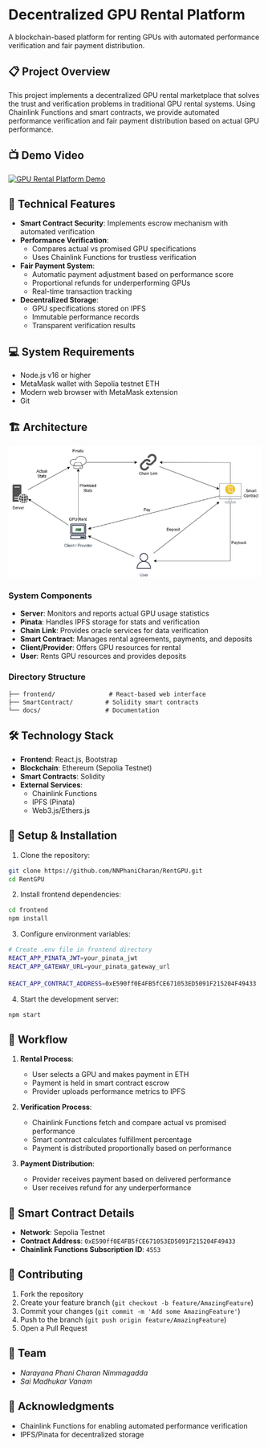 # Decentralized GPU Rental Platform

A blockchain-based platform for renting GPUs with automated performance verification and fair payment distribution.

## 📋 Project Overview

This project implements a decentralized GPU rental marketplace that solves the trust and verification problems in traditional GPU rental systems. Using Chainlink Functions and smart contracts, we provide automated performance verification and fair payment distribution based on actual GPU performance.

## 📺 Demo Video

[![GPU Rental Platform Demo](https://img.youtube.com/vi/YOUR_VIDEO_ID/0.jpg)](https://www.youtube.com/watch?v=YOUR_VIDEO_ID)

## 🎯 Technical Features

- **Smart Contract Security**: Implements escrow mechanism with automated verification
- **Performance Verification**:
  - Compares actual vs promised GPU specifications
  - Uses Chainlink Functions for trustless verification
- **Fair Payment System**:
  - Automatic payment adjustment based on performance score
  - Proportional refunds for underperforming GPUs
  - Real-time transaction tracking
- **Decentralized Storage**:
  - GPU specifications stored on IPFS
  - Immutable performance records
  - Transparent verification results

## 💻 System Requirements

- Node.js v16 or higher
- MetaMask wallet with Sepolia testnet ETH
- Modern web browser with MetaMask extension
- Git

## 🏗️ Architecture

![alt text](Documents/Architecture.png)

### System Components

- **Server**: Monitors and reports actual GPU usage statistics
- **Pinata**: Handles IPFS storage for stats and verification
- **Chain Link**: Provides oracle services for data verification
- **Smart Contract**: Manages rental agreements, payments, and deposits
- **Client/Provider**: Offers GPU resources for rental
- **User**: Rents GPU resources and provides deposits

### Directory Structure

```
├── frontend/               # React-based web interface
├── SmartContract/         # Solidity smart contracts
└── docs/                  # Documentation
```

## 🛠️ Technology Stack

- **Frontend**: React.js, Bootstrap
- **Blockchain**: Ethereum (Sepolia Testnet)
- **Smart Contracts**: Solidity
- **External Services**:
  - Chainlink Functions
  - IPFS (Pinata)
  - Web3.js/Ethers.js

## 🔧 Setup & Installation

1. Clone the repository:

```bash
git clone https://github.com/NNPhaniCharan/RentGPU.git
cd RentGPU
```

2. Install frontend dependencies:

```bash
cd frontend
npm install
```

3. Configure environment variables:

```bash
# Create .env file in frontend directory
REACT_APP_PINATA_JWT=your_pinata_jwt
REACT_APP_GATEWAY_URL=your_pinata_gateway_url

REACT_APP_CONTRACT_ADDRESS=0xE590ff0E4FB5fCE671053ED5091F215204F49433
```

4. Start the development server:

```bash
npm start
```

## 🔄 Workflow

1. **Rental Process**:

   - User selects a GPU and makes payment in ETH
   - Payment is held in smart contract escrow
   - Provider uploads performance metrics to IPFS

2. **Verification Process**:

   - Chainlink Functions fetch and compare actual vs promised performance
   - Smart contract calculates fulfillment percentage
   - Payment is distributed proportionally based on performance

3. **Payment Distribution**:
   - Provider receives payment based on delivered performance
   - User receives refund for any underperformance

## 📝 Smart Contract Details

- **Network**: Sepolia Testnet
- **Contract Address**: `0xE590ff0E4FB5fCE671053ED5091F215204F49433`
- **Chainlink Functions Subscription ID**: `4553`

## 🤝 Contributing

1. Fork the repository
2. Create your feature branch (`git checkout -b feature/AmazingFeature`)
3. Commit your changes (`git commit -m 'Add some AmazingFeature'`)
4. Push to the branch (`git push origin feature/AmazingFeature`)
5. Open a Pull Request

## 👥 Team

- _Narayana Phani Charan Nimmagadda_
- _Sai Madhukar Vanam_

## 🌟 Acknowledgments

- Chainlink Functions for enabling automated performance verification
- IPFS/Pinata for decentralized storage
